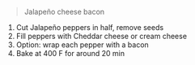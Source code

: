 > Jalapeño cheese bacon

1. Cut Jalapeño peppers in half, remove seeds
2. Fill peppers with Cheddar cheese or cream cheese
3. Option: wrap each pepper with a bacon
4. Bake at 400 F for around 20 min